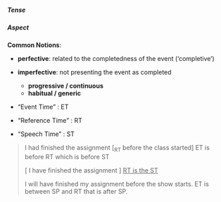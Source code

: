 ##### Tense

##### Aspect

**Common Notions**:

- **perfective**: related to the completedness of the event (‘completive’)
- **imperfective**: not presenting the event as completed
  - **progressive / continuous**
  - **habitual / generic**

- “Event Time” : ET

- “Reference Time” : RT

- “Speech Time” : ST

> I had finished the assignment [<sub>RT</sub> before the class started] ET is before RT which is before ST
>
> [ I have finished the assignment ] <u>RT is the ST</u>
>
> I will have finished my assignment before the show starts. ET is between SP and RT that is after SP.